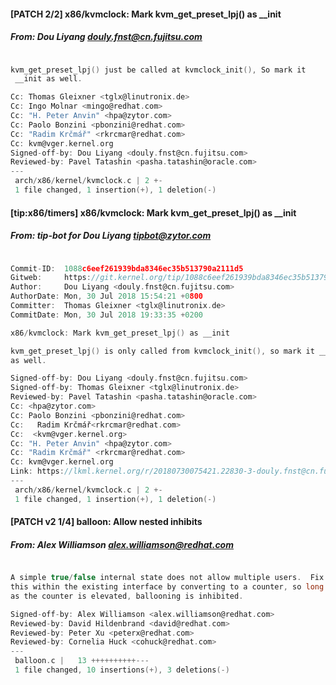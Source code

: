 #### [PATCH 2/2] x86/kvmclock: Mark kvm_get_preset_lpj() as __init
##### From: Dou Liyang <douly.fnst@cn.fujitsu.com>

```c

kvm_get_preset_lpj() just be called at kvmclock_init(), So mark it
 __init as well.

Cc: Thomas Gleixner <tglx@linutronix.de>
Cc: Ingo Molnar <mingo@redhat.com>
Cc: "H. Peter Anvin" <hpa@zytor.com>
Cc: Paolo Bonzini <pbonzini@redhat.com>
Cc: "Radim Krčmář" <rkrcmar@redhat.com>
Cc: kvm@vger.kernel.org
Signed-off-by: Dou Liyang <douly.fnst@cn.fujitsu.com>
Reviewed-by: Pavel Tatashin <pasha.tatashin@oracle.com>
---
 arch/x86/kernel/kvmclock.c | 2 +-
 1 file changed, 1 insertion(+), 1 deletion(-)

```
#### [tip:x86/timers] x86/kvmclock: Mark kvm_get_preset_lpj() as __init
##### From: tip-bot for Dou Liyang <tipbot@zytor.com>

```c

Commit-ID:  1088c6eef261939bda8346ec35b513790a2111d5
Gitweb:     https://git.kernel.org/tip/1088c6eef261939bda8346ec35b513790a2111d5
Author:     Dou Liyang <douly.fnst@cn.fujitsu.com>
AuthorDate: Mon, 30 Jul 2018 15:54:21 +0800
Committer:  Thomas Gleixner <tglx@linutronix.de>
CommitDate: Mon, 30 Jul 2018 19:33:35 +0200

x86/kvmclock: Mark kvm_get_preset_lpj() as __init

kvm_get_preset_lpj() is only called from kvmclock_init(), so mark it __init
as well.

Signed-off-by: Dou Liyang <douly.fnst@cn.fujitsu.com>
Signed-off-by: Thomas Gleixner <tglx@linutronix.de>
Reviewed-by: Pavel Tatashin <pasha.tatashin@oracle.com>
Cc: <hpa@zytor.com>
Cc: Paolo Bonzini <pbonzini@redhat.com>
Cc:   Radim Krčmář<rkrcmar@redhat.com>
Cc:  <kvm@vger.kernel.org>
Cc: "H. Peter Anvin" <hpa@zytor.com>
Cc: "Radim Krčmář" <rkrcmar@redhat.com>
Cc: kvm@vger.kernel.org
Link: https://lkml.kernel.org/r/20180730075421.22830-3-douly.fnst@cn.fujitsu.com
---
 arch/x86/kernel/kvmclock.c | 2 +-
 1 file changed, 1 insertion(+), 1 deletion(-)

```
#### [PATCH v2 1/4] balloon: Allow nested inhibits
##### From: Alex Williamson <alex.williamson@redhat.com>

```c

A simple true/false internal state does not allow multiple users.  Fix
this within the existing interface by converting to a counter, so long
as the counter is elevated, ballooning is inhibited.

Signed-off-by: Alex Williamson <alex.williamson@redhat.com>
Reviewed-by: David Hildenbrand <david@redhat.com>
Reviewed-by: Peter Xu <peterx@redhat.com>
Reviewed-by: Cornelia Huck <cohuck@redhat.com>
---
 balloon.c |   13 ++++++++++---
 1 file changed, 10 insertions(+), 3 deletions(-)

```
